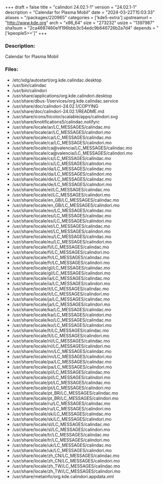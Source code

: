 +++
draft = false
title = "calindori 24.02.1-1"
version = "24.02.1-1"
description = "Calendar for Plasma Mobil"
date = "2024-03-22T15:03:33"
aliases = "/packages/220965"
categories = ['kde5-extra']
upstreamurl = "http://www.kde.org"
arch = "x86_64"
size = "273232"
usize = "1397987"
sha1sum = "2ca4687460e1f196bbb3c54edc9b646726b2a7d4"
depends = "['kpeople5>=']"
+++
### Description: 
Calendar for Plasma Mobil

### Files: 
* /etc/xdg/autostart/org.kde.calindac.desktop
* /usr/bin/calindac
* /usr/bin/calindori
* /usr/share/applications/org.kde.calindori.desktop
* /usr/share/dbus-1/services/org.kde.calindac.service
* /usr/share/doc/calindori-24.02.1/COPYING
* /usr/share/doc/calindori-24.02.1/README.md
* /usr/share/icons/hicolor/scalable/apps/calindori.svg
* /usr/share/knotifications5/calindac.notifyrc
* /usr/share/locale/ar/LC_MESSAGES/calindac.mo
* /usr/share/locale/ar/LC_MESSAGES/calindori.mo
* /usr/share/locale/ca/LC_MESSAGES/calindac.mo
* /usr/share/locale/ca/LC_MESSAGES/calindori.mo
* /usr/share/locale/ca@valencia/LC_MESSAGES/calindac.mo
* /usr/share/locale/ca@valencia/LC_MESSAGES/calindori.mo
* /usr/share/locale/cs/LC_MESSAGES/calindac.mo
* /usr/share/locale/cs/LC_MESSAGES/calindori.mo
* /usr/share/locale/da/LC_MESSAGES/calindac.mo
* /usr/share/locale/da/LC_MESSAGES/calindori.mo
* /usr/share/locale/de/LC_MESSAGES/calindac.mo
* /usr/share/locale/de/LC_MESSAGES/calindori.mo
* /usr/share/locale/el/LC_MESSAGES/calindac.mo
* /usr/share/locale/el/LC_MESSAGES/calindori.mo
* /usr/share/locale/en_GB/LC_MESSAGES/calindac.mo
* /usr/share/locale/en_GB/LC_MESSAGES/calindori.mo
* /usr/share/locale/eo/LC_MESSAGES/calindac.mo
* /usr/share/locale/es/LC_MESSAGES/calindac.mo
* /usr/share/locale/es/LC_MESSAGES/calindori.mo
* /usr/share/locale/et/LC_MESSAGES/calindac.mo
* /usr/share/locale/et/LC_MESSAGES/calindori.mo
* /usr/share/locale/eu/LC_MESSAGES/calindac.mo
* /usr/share/locale/eu/LC_MESSAGES/calindori.mo
* /usr/share/locale/fi/LC_MESSAGES/calindac.mo
* /usr/share/locale/fi/LC_MESSAGES/calindori.mo
* /usr/share/locale/fr/LC_MESSAGES/calindac.mo
* /usr/share/locale/fr/LC_MESSAGES/calindori.mo
* /usr/share/locale/gl/LC_MESSAGES/calindac.mo
* /usr/share/locale/gl/LC_MESSAGES/calindori.mo
* /usr/share/locale/ia/LC_MESSAGES/calindac.mo
* /usr/share/locale/ia/LC_MESSAGES/calindori.mo
* /usr/share/locale/it/LC_MESSAGES/calindac.mo
* /usr/share/locale/it/LC_MESSAGES/calindori.mo
* /usr/share/locale/ja/LC_MESSAGES/calindac.mo
* /usr/share/locale/ja/LC_MESSAGES/calindori.mo
* /usr/share/locale/ka/LC_MESSAGES/calindac.mo
* /usr/share/locale/ka/LC_MESSAGES/calindori.mo
* /usr/share/locale/ko/LC_MESSAGES/calindac.mo
* /usr/share/locale/ko/LC_MESSAGES/calindori.mo
* /usr/share/locale/lt/LC_MESSAGES/calindac.mo
* /usr/share/locale/lt/LC_MESSAGES/calindori.mo
* /usr/share/locale/nl/LC_MESSAGES/calindac.mo
* /usr/share/locale/nl/LC_MESSAGES/calindori.mo
* /usr/share/locale/nn/LC_MESSAGES/calindac.mo
* /usr/share/locale/nn/LC_MESSAGES/calindori.mo
* /usr/share/locale/pa/LC_MESSAGES/calindac.mo
* /usr/share/locale/pa/LC_MESSAGES/calindori.mo
* /usr/share/locale/pl/LC_MESSAGES/calindac.mo
* /usr/share/locale/pl/LC_MESSAGES/calindori.mo
* /usr/share/locale/pt/LC_MESSAGES/calindac.mo
* /usr/share/locale/pt/LC_MESSAGES/calindori.mo
* /usr/share/locale/pt_BR/LC_MESSAGES/calindac.mo
* /usr/share/locale/pt_BR/LC_MESSAGES/calindori.mo
* /usr/share/locale/ru/LC_MESSAGES/calindac.mo
* /usr/share/locale/ru/LC_MESSAGES/calindori.mo
* /usr/share/locale/sk/LC_MESSAGES/calindac.mo
* /usr/share/locale/sk/LC_MESSAGES/calindori.mo
* /usr/share/locale/sl/LC_MESSAGES/calindac.mo
* /usr/share/locale/sl/LC_MESSAGES/calindori.mo
* /usr/share/locale/tr/LC_MESSAGES/calindac.mo
* /usr/share/locale/tr/LC_MESSAGES/calindori.mo
* /usr/share/locale/uk/LC_MESSAGES/calindac.mo
* /usr/share/locale/uk/LC_MESSAGES/calindori.mo
* /usr/share/locale/zh_CN/LC_MESSAGES/calindac.mo
* /usr/share/locale/zh_CN/LC_MESSAGES/calindori.mo
* /usr/share/locale/zh_TW/LC_MESSAGES/calindac.mo
* /usr/share/locale/zh_TW/LC_MESSAGES/calindori.mo
* /usr/share/metainfo/org.kde.calindori.appdata.xml
